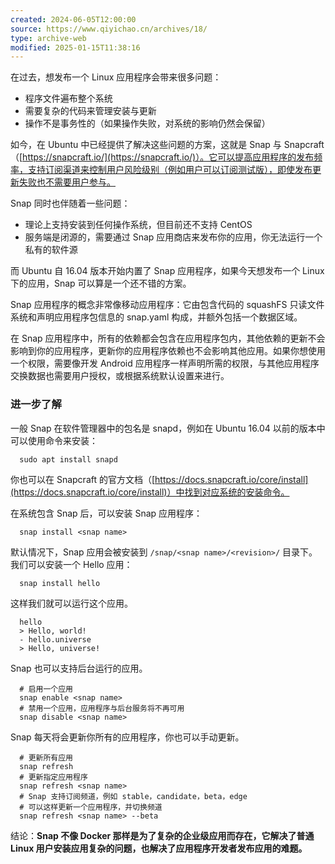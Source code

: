 ```yaml
---
created: 2024-06-05T12:00:00
source: https://www.qiyichao.cn/archives/18/
type: archive-web
modified: 2025-01-15T11:38:16
---
```


在过去，想发布一个 Linux 应用程序会带来很多问题：

  - 程序文件遍布整个系统
  - 需要复杂的代码来管理安装与更新
  - 操作不是事务性的（如果操作失败，对系统的影响仍然会保留）

如今，在 Ubuntu 中已经提供了解决这些问题的方案，这就是 Snap 与 Snapcraft（[https://snapcraft.io/](https://snapcraft.io/)）。它可以提高应用程序的发布频率，支持订阅渠道来控制用户风险级别（例如用户可以订阅测试版），即使发布更新失败也不需要用户参与。

Snap 同时也伴随着一些问题：

  - 理论上支持安装到任何操作系统，但目前还不支持 CentOS
  - 服务端是闭源的，需要通过 Snap 应用商店来发布你的应用，你无法运行一个私有的软件源

而 Ubuntu 自 16.04 版本开始内置了 Snap 应用程序，如果今天想发布一个 Linux 下的应用，Snap 可以算是一个还不错的方案。

Snap 应用程序的概念非常像移动应用程序：它由包含代码的 squashFS 只读文件系统和声明应用程序包信息的 snap.yaml 构成，并额外包括一个数据区域。

在 Snap 应用程序中，所有的依赖都会包含在应用程序包内，其他依赖的更新不会影响到你的应用程序，更新你的应用程序依赖也不会影响其他应用。如果你想使用一个权限，需要像开发 Android 应用程序一样声明所需的权限，与其他应用程序交换数据也需要用户授权，或根据系统默认设置来进行。

### 进一步了解

一般 Snap 在软件管理器中的包名是 snapd，例如在 Ubuntu 16.04 以前的版本中可以使用命令来安装：

```
  sudo apt install snapd
  ```

你也可以在 Snapcraft 的官方文档（[https://docs.snapcraft.io/core/install](https://docs.snapcraft.io/core/install)）中找到对应系统的安装命令。

在系统包含 Snap 后，可以安装 Snap 应用程序：

```
  snap install <snap name>
  ```

默认情况下，Snap 应用会被安装到 `/snap/<snap name>/<revision>/` 目录下。我们可以安装一个 Hello 应用：

```
  snap install hello
  ```

这样我们就可以运行这个应用。

```
  hello
  > Hello, world!
  - hello.universe
  > Hello, universe!
  ```

Snap 也可以支持后台运行的应用。

```
  # 启用一个应用
  snap enable <snap name>
  # 禁用一个应用，应用程序与后台服务将不再可用
  snap disable <snap name>
  ```

Snap 每天将会更新你所有的应用程序，你也可以手动更新。

```
  # 更新所有应用
  snap refresh
  # 更新指定应用程序
  snap refresh <snap name>
  # Snap 支持订阅频道，例如 stable，candidate，beta，edge
  # 可以这样更新一个应用程序，并切换频道
  snap refresh <snap name> --beta
  ```

结论：**Snap 不像 Docker 那样是为了复杂的企业级应用而存在，它解决了普通 Linux 用户安装应用复杂的问题，也解决了应用程序开发者发布应用的难题。**
